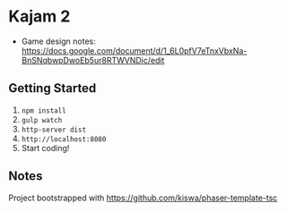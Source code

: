 # Kajam 2

* Game design notes: https://docs.google.com/document/d/1_6L0pfV7eTnxVbxNa-BnSNqbwpDwoEb5ur8RTWVNDic/edit

## Getting Started

1. `npm install`
2. `gulp watch`
3. `http-server dist`
4. `http://localhost:8080`
5. Start coding!

## Notes

Project bootstrapped with https://github.com/kiswa/phaser-template-tsc
